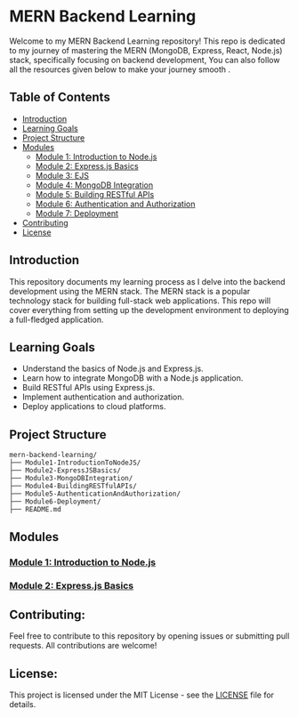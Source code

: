 # MERN Backend Learning

Welcome to my MERN Backend Learning repository! This repo is dedicated to my journey of mastering the MERN (MongoDB, Express, React, Node.js) stack, specifically focusing on backend development, You can also follow all the resources given below to make your journey smooth .

## Table of Contents

- [Introduction](#introduction)
- [Learning Goals](#learning-goals)
- [Project Structure](#project-structure)
- [Modules](#modules)
  - [Module 1: Introduction to Node.js](#module-1-introduction-to-nodejs)
  - [Module 2: Express.js Basics](#module-2-expressjs-basics)
  - [Module 3: EJS](#module-3-ejs)
  - [Module 4: MongoDB Integration](#module-3-mongodb-integration)
  - [Module 5: Building RESTful APIs](#module-4-building-restful-apis)
  - [Module 6: Authentication and Authorization](#module-5-authentication-and-authorization)
  - [Module 7: Deployment](#module-6-deployment)
- [Contributing](#contributing)
- [License](#license)

## Introduction

This repository documents my learning process as I delve into the backend development using the MERN stack. The MERN stack is a popular technology stack for building full-stack web applications. This repo will cover everything from setting up the development environment to deploying a full-fledged application.

## Learning Goals

- Understand the basics of Node.js and Express.js.
- Learn how to integrate MongoDB with a Node.js application.
- Build RESTful APIs using Express.js.
- Implement authentication and authorization.
- Deploy applications to cloud platforms.

## Project Structure

```plaintext
mern-backend-learning/
├── Module1-IntroductionToNodeJS/
├── Module2-ExpressJSBasics/
├── Module3-MongoDBIntegration/
├── Module4-BuildingRESTfulAPIs/
├── Module5-AuthenticationAndAuthorization/
├── Module6-Deployment/
├── README.md
``` 

## Modules 

### [Module 1: Introduction to Node.js](./Node)  

### [Module 2: Express.js Basics](./Express)


## Contributing: 

Feel free to contribute to this repository by opening issues or submitting pull requests. All contributions are welcome!

## License: 

This project is licensed under the MIT License - see the [LICENSE](../LICENSE.txt) file for details.